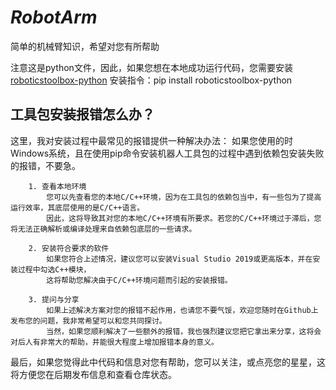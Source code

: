 # _**RobotArm**_

简单的机械臂知识，希望对您有所帮助


注意这是python文件，因此，如果您想在本地成功运行代码，您需要安装[roboticstoolbox-python](https://github.com/petercorke/robotics-toolbox-python)
安装指令：pip install roboticstoolbox-python

## 工具包安装报错怎么办？

这里，我对安装过程中最常见的报错提供一种解决办法：
        如果您使用的时Windows系统，且在使用pip命令安装机器人工具包的过程中遇到依赖包安装失败的报错，不要急。
        
        1. 查看本地环境
            您可以先查看您的本地C/C++环境，因为在工具包的依赖包当中，有一些包为了提高运行效率，其底层使用的是C/C++语言。
            因此，这将导致其对您的本地C/C++环境有所要求。若您的C/C++环境过于滞后，您将无法正确解析或编译处理来自依赖包底层的一些请求。
        
        2. 安装符合要求的软件
            如果您符合上述情况，建议您可以安装Visual Studio 2019或更高版本，并在安装过程中勾选C++模块，
            这将帮助您解决由于C/C++环境问题而引起的安装报错。
        
        3. 提问与分享
            如果上述解决方案对您的报错不起作用，也请您不要气馁，欢迎您随时在Github上发布您的问题，我非常希望可以和您共同探讨。
            当然，如果您顺利解决了一些额外的报错，我也强烈建议您把它拿出来分享，这将会对后人有非常大的帮助，并能很大程度上增加报错本身的意义。

最后，如果您觉得此中代码和信息对您有帮助，您可以关注，或点亮您的星星，这将方便您在后期发布信息和查看仓库状态。
